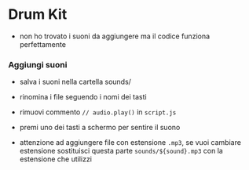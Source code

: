 # Drum Kit

- non ho trovato i suoni da aggiungere ma il codice funziona perfettamente


### Aggiungi suoni

- salva i suoni nella cartella sounds/
- rinomina i file seguendo i nomi dei tasti
- rimuovi commento `// audio.play()` in `script.js`
- premi uno dei tasti a schermo per sentire il suono

  
- attenzione ad aggiungere file con estensione `.mp3`, se vuoi cambiare estensione sostituisci questa parte `sounds/${sound}.mp3` con la estensione che utilizzi
